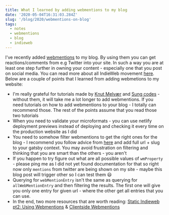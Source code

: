 ```yaml
---
title: What I learned by adding webmentions to my blog
date: '2020-05-04T16:31:03.284Z'
slug: '/blog/2020/webmentions-on-blog'
tags:
  - notes
  - webmentions
  - blog
  - indieweb
---
```


I've recently added [webmentions](https://indieweb.org/Webmention) to my blog.
By using them you can get reactions/comments from e.g Twitter into your site.
In such a way you are at least one step further in owning your content - especially one that you
post on social media. You can read more about all IndieWeb movement [here](https://indieweb.org/).
Below are a couple of points that I learned from adding webmetions to my website:

- I'm really grateful for tutorials made by [Knut Melvær](https://www.knutmelvaer.no/blog/2019/06/getting-started-with-webmentions-in-gatsby/)
  and [Sung codes](https://sung.codes/blog/2020/02/17/clientside-webmentions-in-gatsby/) - without them,
  it will take me a lot longer to add webmentions. If you need tutorials on how to add webmentions to your blog - I totally can recommend those.
  The rest of the points assume that you read those two tutorials
- When you need to validate your microformats - you can use netlify deployment previews instead of deploying and checking it every time on the production website as I did
- You need to somehow filter webmentions to get the right ones for the blog - I recommend you
  follow advice from [here](https://www.knutmelvaer.no/blog/2019/06/getting-started-with-webmentions-in-gatsby/#07ba6529dc86)
  and add full url + slug to your gatsby context. You may avoid frustration on filtering and thinking
  that you are smart than the others - you aren't
- If you happen to try figure out what are all possible values of `wmProperty` - please ping me as I
  did not yet found documentation for that so right now only `mentions` from twitter are being shown
  on my site - maybe this blog post will trigger other so I can test them 😃
- Querying for `webMentionEntry` isn't the same as querying for `allWebMentionEntry` and then filtering the results.
  The first one will give you only one entry for given url - where the other get all entries that you can use.
- In the end, two more resources that are worth reading: [Static Indieweb pt2: Using Webmentions](https://mxb.dev/blog/using-webmentions-on-static-sites/)
  & [Clientside Webmentions](https://www.swyx.io/writing/clientside-webmentions/)
